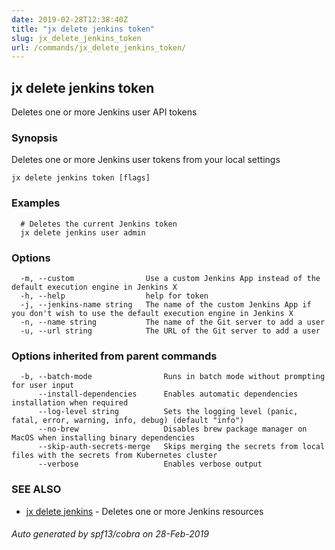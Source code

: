 ```yaml
---
date: 2019-02-28T12:38:40Z
title: "jx delete jenkins token"
slug: jx_delete_jenkins_token
url: /commands/jx_delete_jenkins_token/
---
```

## jx delete jenkins token

Deletes one or more Jenkins user API tokens

### Synopsis

Deletes one or more Jenkins user tokens from your local settings

```
jx delete jenkins token [flags]
```

### Examples

```
  # Deletes the current Jenkins token
  jx delete jenkins user admin
```

### Options

```
  -m, --custom                Use a custom Jenkins App instead of the default execution engine in Jenkins X
  -h, --help                  help for token
  -j, --jenkins-name string   The name of the custom Jenkins App if you don't wish to use the default execution engine in Jenkins X
  -n, --name string           The name of the Git server to add a user
  -u, --url string            The URL of the Git server to add a user
```

### Options inherited from parent commands

```
  -b, --batch-mode                Runs in batch mode without prompting for user input
      --install-dependencies      Enables automatic dependencies installation when required
      --log-level string          Sets the logging level (panic, fatal, error, warning, info, debug) (default "info")
      --no-brew                   Disables brew package manager on MacOS when installing binary dependencies
      --skip-auth-secrets-merge   Skips merging the secrets from local files with the secrets from Kubernetes cluster
      --verbose                   Enables verbose output
```

### SEE ALSO

* [jx delete jenkins](/commands/jx_delete_jenkins/)	 - Deletes one or more Jenkins resources

###### Auto generated by spf13/cobra on 28-Feb-2019
